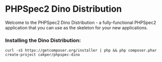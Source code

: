 PHPSpec2 Dino Distribution
==========================

Welcome to the PHPSpec2 Dino Distribution - a fully-functional PHPSpec2  application that you can use as the skeleton for your new applications.

### Installing the Dino Distribution:

    curl -sS https://getcomposer.org/installer | php && php composer.phar create-project cakper/phpspec-dino
